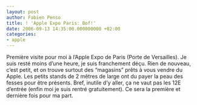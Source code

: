 ```yaml
---
layout: post
author: Fabien Penso
title: ! 'Apple Expo Paris: Bof!'
date: 2006-09-13 14:35:00.000000000 +02:00
categories:
- apple
---
```

<p>Première visite pour moi à l’Apple Expo de Paris (Porte de Versailles). Je suis resté moins d’une heure, je suis franchement déçu. Rien de nouveau, c’est petit, et on trouve surtout des “magasins” prêts à vous vendre du Apple. Les petits stands de 2 mêtres de large ont du payer la peau des fesses pour être présents. Bref, inutile d’y aller, ça ne vaut pas les 12E d’entrée (enfin moi je suis rentré gratuitement). Ce sera la première et dernière fois pour ma part.</p>
